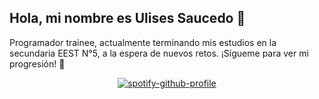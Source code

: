## Hola, mi nombre es Ulises Saucedo 👋
Programador trainee, actualmente terminando mis estudios en la secundaria EEST N°5, a la espera de nuevos retos. ¡Sígueme para ver mi progresión! 🔄

<div align=center>

[![spotify-github-profile](https://spotify-github-profile.vercel.app/api/view?uid=31jtigmox3s3v2ojvdvx7ji5bom4&cover_image=true&theme=default&show_offline=false&background_color=241f31&interchange=false&bar_color=53b14f&bar_color_cover=false)](https://spotify-github-profile.vercel.app/api/view?uid=31jtigmox3s3v2ojvdvx7ji5bom4&redirect=true)
</div>
